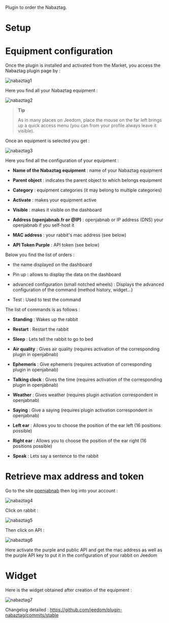 Plugin to order the Nabaztag.

Setup 
=============

Equipment configuration 
=============================

Once the plugin is installed and activated from the Market, you access the
Nabaztag plugin page by :

![nabaztag1](../images/nabaztag1.png)

Here you find all your Nabaztag equipment :

![nabaztag2](../images/nabaztag2.png)

> **Tip**
>
> As in many places on Jeedom, place the mouse on the far left
> brings up a quick access menu (you can
> from your profile always leave it visible).

Once an equipment is selected you get :

![nabaztag3](../images/nabaztag3.png)

Here you find all the configuration of your equipment :

-   **Name of the Nabaztag equipment** : name of your Nabaztag equipment

-   **Parent object** : indicates the parent object to which belongs
    equipment

-   **Category** : equipment categories (it may belong to
    multiple categories)

-   **Activate** : makes your equipment active

-   **Visible** : makes it visible on the dashboard

-   **Address (openjabnab.fr or @IP)** : openjabnab or IP address (DNS)
    your openjabnab if you self-host it

-   **MAC address** : your rabbit's mac address (see below)

-   **API Token Purple** : API token (see below)

Below you find the list of orders :

-   the name displayed on the dashboard

-   Pin up : allows to display the data on the dashboard

-   advanced configuration (small notched wheels) : Displays
    the advanced configuration of the command (method
    history, widget…)

-   Test : Used to test the command

The list of commands is as follows :

-   **Standing** : Wakes up the rabbit

-   **Restart** : Restart the rabbit

-   **Sleep** : Lets tell the rabbit to go to bed

-   **Air quality** : Gives air quality (requires
    activation of the corresponding plugin in openjabnab)

-   **Ephemeris** : Give ephemeris (requires activation of
    corresponding plugin in openjabnab)

-   **Talking clock** : Gives the time (requires activation of the
    corresponding plugin in openjabnab)

-   **Weather** : Gives weather (requires plugin activation
    correspondent in openjabnab)

-   **Saying** : Give a saying (requires plugin activation
    correspondent in openjabnab)

-   **Left ear** : Allows you to choose the position of the ear
    left (16 positions possible)

-   **Right ear** : Allows you to choose the position of the ear
    right (16 positions possible)

-   **Speak** : Lets say a sentence to the rabbit

Retrieve max address and token 
===================================

Go to the site [openjabnab](http://openjabnab.fr/ojn_admin/index.php)
then log into your account :

![nabaztag4](../images/nabaztag4.png)

Click on rabbit :

![nabaztag5](../images/nabaztag5.png)

Then click on API :

![nabaztag6](../images/nabaztag6.png)

Here activate the purple and public API and get the mac address as well as
the purple API key to put it in the configuration of your rabbit
on Jeedom

Widget 
======

Here is the widget obtained after creation of the equipment :

![nabaztag7](../images/nabaztag7.png)

Changelog detailed :
<https://github.com/jeedom/plugin-nabaztag/commits/stable>
